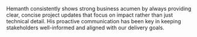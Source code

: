 Hemanth consistently shows strong business acumen by always providing clear, concise project updates that focus on impact rather than just technical detail. His proactive communication has been key in keeping stakeholders well-informed and aligned with our delivery goals.
